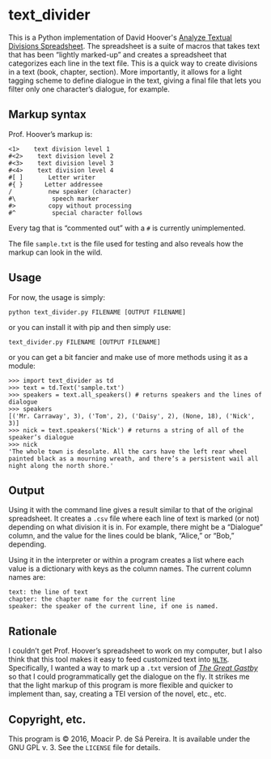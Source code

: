 # text_divider

This is a Python implementation of David Hoover's [Analyze Textual Divisions
Spreadsheet](https://wp.nyu.edu/exceltextanalysis/analyzetextualdivisions/).
The spreadsheet is a suite of macros that takes text that has been “lightly
marked-up” and creates a spreadsheet that categorizes each line in the text
file. This is a quick way to create divisions in a text (book, chapter,
section). More importantly, it allows for a light tagging scheme to define
dialogue in the text, giving a final file that lets you filter only one
character’s dialogue, for example.

## Markup syntax

Prof. Hoover’s markup is:

```
<1>    text division level 1
#<2>    text division level 2
#<3>    text division level 3
#<4>    text division level 4
#[ ]       Letter writer
#{ }      Letter addressee
/          new speaker (character)
#\          speech marker
#>         copy without processing
#^          special character follows
```

Every tag that is “commented out” with a `#` is currently unimplemented. 

The file `sample.txt` is the file used for testing and also reveals how the
markup can look in the wild.

## Usage

For now, the usage is simply:

`python text_divider.py FILENAME [OUTPUT FILENAME]`

or you can install it with pip and then simply use:

`text_divider.py FILENAME [OUTPUT FILENAME]`

or you can get a bit fancier and make use of more methods using it as a module:

```
>>> import text_divider as td
>>> text = td.Text('sample.txt')
>>> speakers = text.all_speakers() # returns speakers and the lines of dialogue
>>> speakers
[('Mr. Carraway', 3), ('Tom', 2), ('Daisy', 2), (None, 18), ('Nick', 3)]
>>> nick = text.speakers('Nick') # returns a string of all of the speaker’s dialogue
>>> nick
'The whole town is desolate. All the cars have the left rear wheel painted black as a mourning wreath, and there’s a persistent wail all night along the north shore.'
```

## Output

Using it with the command line gives a result similar to that of the original
spreadsheet. It creates a `.csv` file where each line of text is marked (or
not) depending on what division it is in. For example, there might be a
“Dialogue” column, and the value for the lines could be blank, “Alice,” or
“Bob,” depending.

Using it in the interpreter or within a program creates a list where each value
is a dictionary with keys as the column names. The current column names are:

```
text: the line of text
chapter: the chapter name for the current line
speaker: the speaker of the current line, if one is named.
```

## Rationale

I couldn’t get Prof. Hoover’s spreadsheet to work on my computer, but I also
think that this tool makes it easy to feed customized text into
[`NLTK`](http://www.nltk.org). Specifically, I wanted a way to mark up a `.txt`
version of *[The Great Gastby](http://gutenberg.net.au/ebooks02/0200041.txt)*
so that I could programmatically get the dialogue on the fly. It strikes me
that the light markup of this program is more flexible and quicker to implement
than, say, creating a TEI version of the novel, etc., etc. 

## Copyright, etc.

This program is © 2016, Moacir P. de Sá Pereira. It is available under the GNU
GPL v. 3. See the `LICENSE` file for details.
